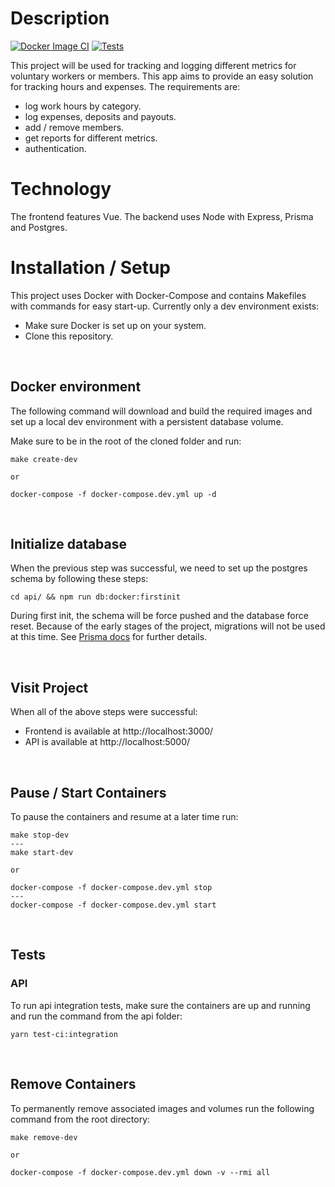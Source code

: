 # Description

[![Docker Image CI](https://github.com/flsoller/ff-hour-tracker/actions/workflows/docker-image.yml/badge.svg)](https://github.com/flsoller/ff-hour-tracker/actions/workflows/docker-image.yml) [![Tests](https://github.com/flsoller/ff-hour-tracker/actions/workflows/tests.yml/badge.svg)](https://github.com/flsoller/ff-hour-tracker/actions/workflows/tests.yml)

This project will be used for tracking and logging different metrics for voluntary workers or members. This app aims to provide an easy solution for tracking hours and expenses. The requirements are:

- log work hours by category.
- log expenses, deposits and payouts.
- add / remove members.
- get reports for different metrics.
- authentication.

# Technology

The frontend features Vue. The backend uses Node with Express, Prisma and Postgres.

# Installation / Setup

This project uses Docker with Docker-Compose and contains Makefiles with commands for easy start-up. Currently only a dev environment exists:

- Make sure Docker is set up on your system.
- Clone this repository.

<br>

## Docker environment

The following command will download and build the required images and set up a local dev environment with a persistent database volume.

Make sure to be in the root of the cloned folder and run:

```
make create-dev
```

`or`

```
docker-compose -f docker-compose.dev.yml up -d
```

<br>

## Initialize database

When the previous step was successful, we need to set up the postgres schema by following these steps:

```
cd api/ && npm run db:docker:firstinit
```

During first init, the schema will be force pushed and the database force reset. Because of the early stages of the project, migrations will not be used at this time. See [Prisma docs](https://www.prisma.io/docs/concepts/components/prisma-migrate/db-push#choosing-db-push-or-prisma-migrate) for further details.

<br>

## Visit Project

When all of the above steps were successful:

- Frontend is available at http://localhost:3000/
- API is available at http://localhost:5000/

<br>

## Pause / Start Containers

To pause the containers and resume at a later time run:

```
make stop-dev
---
make start-dev
```

`or`

```
docker-compose -f docker-compose.dev.yml stop
---
docker-compose -f docker-compose.dev.yml start
```

<br>

## Tests

### API

To run api integration tests, make sure the containers are up and running and run the command from the api folder:

```
yarn test-ci:integration
```

<br>

## Remove Containers

To permanently remove associated images and volumes run the following command from the root directory:

```
make remove-dev
```

`or`

```
docker-compose -f docker-compose.dev.yml down -v --rmi all
```
